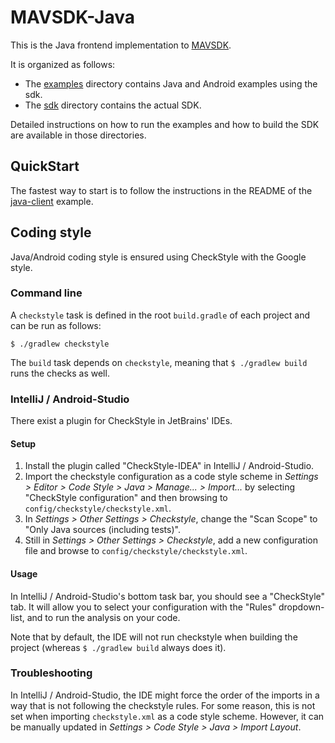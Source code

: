 # MAVSDK-Java

This is the Java frontend implementation to [MAVSDK](https://github.com/mavlink/MAVSDK).

It is organized as follows:

* The [examples](./examples) directory contains Java and Android examples using the sdk.
* The [sdk](./sdk) directory contains the actual SDK.

Detailed instructions on how to run the examples and how to build the SDK are available in
those directories.

## QuickStart

The fastest way to start is to follow the instructions in the README of the [java-client](./examples/java-client) example.

## Coding style

Java/Android coding style is ensured using CheckStyle with the Google style.

### Command line

A `checkstyle` task is defined in the root `build.gradle` of each project and can be run as follows:

    $ ./gradlew checkstyle

The `build` task depends on `checkstyle`, meaning that `$ ./gradlew build` runs the checks as well.

### IntelliJ / Android-Studio

There exist a plugin for CheckStyle in JetBrains' IDEs.

#### Setup

1. Install the plugin called "CheckStyle-IDEA" in IntelliJ / Android-Studio.
2. Import the checkstyle configuration as a code style scheme in _Settings > Editor > Code Style > Java > Manage... >
   Import..._ by selecting "CheckStyle configuration" and then browsing to `config/checkstyle/checkstyle.xml`.
3. In _Settings > Other Settings > Checkstyle_, change the "Scan Scope" to "Only Java sources (including tests)".
4. Still in _Settings > Other Settings > Checkstyle_, add a new configuration file and browse to
   `config/checkstyle/checkstyle.xml`.

#### Usage

In IntelliJ / Android-Studio's bottom task bar, you should see a "CheckStyle" tab. It will allow you to select your configuration
with the "Rules" dropdown-list, and to run the analysis on your code.

Note that by default, the IDE will not run checkstyle when building the project (whereas `$ ./gradlew build` always does it).

### Troubleshooting

In IntelliJ / Android-Studio, the IDE might force the order of the imports in a way that is not following the checkstyle rules. For some reason, this is not set when importing `checkstyle.xml` as a code style scheme. However, it can be manually updated in _Settings > Code Style > Java > Import Layout_.
